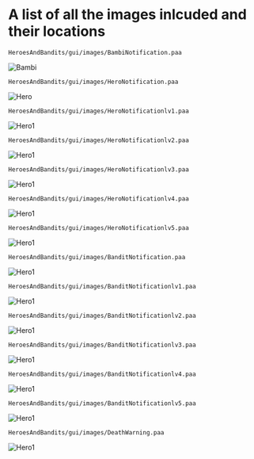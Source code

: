 # A list of all the images inlcuded and their locations


`HeroesAndBandits/gui/images/BambiNotification.paa`

![Bambi](https://yourenotready.ca/wp-content/uploads/2020/05/BambiNotification.png)


`HeroesAndBandits/gui/images/HeroNotification.paa`

![Hero](https://yourenotready.ca/wp-content/uploads/2020/06/HeroNotification.png)


`HeroesAndBandits/gui/images/HeroNotificationlv1.paa`

![Hero1](https://yourenotready.ca/wp-content/uploads/2020/05/HeroNotificationlv1.png)


`HeroesAndBandits/gui/images/HeroNotificationlv2.paa`

![Hero1](https://yourenotready.ca/wp-content/uploads/2020/05/HeroNotificationlv2.png)


`HeroesAndBandits/gui/images/HeroNotificationlv3.paa`

![Hero1](https://yourenotready.ca/wp-content/uploads/2020/05/HeroNotificationlv3.png)


`HeroesAndBandits/gui/images/HeroNotificationlv4.paa`

![Hero1](https://yourenotready.ca/wp-content/uploads/2020/05/HeroNotificationlv4.png)


`HeroesAndBandits/gui/images/HeroNotificationlv5.paa`

![Hero1](https://yourenotready.ca/wp-content/uploads/2020/05/HeroNotificationlv5.png)


`HeroesAndBandits/gui/images/BanditNotification.paa`

![Hero1](https://yourenotready.ca/wp-content/uploads/2020/06/BanditNotification.png)


`HeroesAndBandits/gui/images/BanditNotificationlv1.paa`

![Hero1](https://yourenotready.ca/wp-content/uploads/2020/05/BanditNotificationlv1.png)


`HeroesAndBandits/gui/images/BanditNotificationlv2.paa`

![Hero1](https://yourenotready.ca/wp-content/uploads/2020/05/BanditNotificationlv2.png)


`HeroesAndBandits/gui/images/BanditNotificationlv3.paa`

![Hero1](https://yourenotready.ca/wp-content/uploads/2020/05/BanditNotificationlv3.png)


`HeroesAndBandits/gui/images/BanditNotificationlv4.paa`

![Hero1](https://yourenotready.ca/wp-content/uploads/2020/05/BanditNotificationlv4.png)


`HeroesAndBandits/gui/images/BanditNotificationlv5.paa`

![Hero1](https://yourenotready.ca/wp-content/uploads/2020/05/BanditNotificationlv5.png)


`HeroesAndBandits/gui/images/DeathWarning.paa`

![Hero1](https://yourenotready.ca/wp-content/uploads/2020/05/DeathWarning.png)
